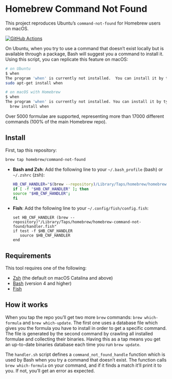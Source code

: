 # Homebrew Command Not Found

This project reproduces Ubuntu’s `command-not-found` for Homebrew users on
macOS.

[![GitHub Actions](https://github.com/Homebrew/homebrew-command-not-found/workflows/GitHub%20Actions%20CI/badge.svg)](https://github.com/Homebrew/homebrew-command-not-found/actions)

On Ubuntu, when you try to use a command that doesn’t exist locally but is
available through a package, Bash will suggest you a command to install it.
Using this script, you can replicate this feature on macOS:

```bash
# on Ubuntu
$ when
The program 'when' is currently not installed.  You can install it by typing:
sudo apt-get install when

# on macOS with Homebrew
$ when
The program 'when' is currently not installed. You can install it by typing:
  brew install when
```

Over 5000 formulae are supported, representing more than 17000 different commands
(100% of the main Homebrew repo).

## Install

First, tap this repository:

```bash
brew tap homebrew/command-not-found
```

* **Bash and Zsh**: Add the following line to your `~/.bash_profile` (bash) or `~/.zshrc` (zsh):

    ```bash
    HB_CNF_HANDLER="$(brew --repository)/Library/Taps/homebrew/homebrew-command-not-found/handler.sh"
    if [ -f "$HB_CNF_HANDLER" ]; then
	source "$HB_CNF_HANDLER";
    fi
    ```

* **Fish**: Add the following line to your `~/.config/fish/config.fish`:

    ```fish
    set HB_CNF_HANDLER (brew --repository)"/Library/Taps/homebrew/homebrew-command-not-found/handler.fish"
    if test -f $HB_CNF_HANDLER
       source $HB_CNF_HANDLER
    end
    ```

## Requirements

This tool requires one of the following:

* [Zsh](https://www.zsh.org) (the default on macOS Catalina and above)
* [Bash](https://www.gnu.org/software/bash/) (version 4 and higher)
* [Fish](https://fishshell.com)

## How it works

When you tap the repo you’ll get two more `brew` commands: `brew which-formula`
and `brew which-update`. The first one uses a database file which gives you the
formula you have to install in order to get a specific command. The file is
generated by the second command by crawling all installed formulae and
collecting their binaries. Having this as a tap means you get an up-to-date
binaries database each time you run `brew update`.

The `handler.sh` script defines a `command_not_found_handle` function which is
used by Bash when you try a command that doesn’t exist. The function calls
`brew which-formula` on your command, and if it finds a match it’ll print it to
you. If not, you’ll get an error as expected.
